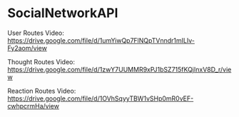 # SocialNetworkAPI

User Routes Video: https://drive.google.com/file/d/1umYiwQp7FlNQpTVnndr1mILIv-Fy2aom/view

Thought Routes Video: https://drive.google.com/file/d/1zwY7UUMMR9xPJ1bSZ715fKQjInxV8D_r/view

Reaction Routes Video: https://drive.google.com/file/d/1OVhSqyyTBW1vSHp0mR0vEF-cwhpcrmHa/view
